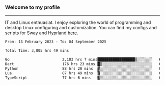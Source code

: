 ### Welcome to my profile

---

IT and Linux enthuasiat. I enjoy exploring the world of programming and desktop Linux configuring and customization. You can find my configs and scripts for Sway and Hyprland [here](https://github.com/uroborosq/mess-of-linux-configurations).

<!-- <div display="block">
 	<img align="left" width="48%" alt="isocalendar" src=".github/metrics/isocalendar_metrics.svg" />
	<img align="center" width="48%" alt="contributions" src=".github/metrics/contributions_metrics.svg" />
	<img align="center" alt="languages" src=".github/metrics/languages_metrics.svg" />
</div> -->

<!-- ![](https://komarev.com/ghpvc/?username=uroborosq&color=success&style=flat-square) -->
<!-- [](https://img.shields.io/github/last-commit/uroborosq/uroborosq?label=Profile%20updated&style=flat-square) -->

<!--START_SECTION:waka-->

```txt
From: 13 February 2023 - To: 04 September 2025

Total Time: 3,005 hrs 49 mins

Go                        2,103 hrs 7 mins█████████████████▒░░░░░░░   69.38 %
Dart                      176 hrs 23 mins █▒░░░░░░░░░░░░░░░░░░░░░░░   05.82 %
Python                    88 hrs 20 mins  ▓░░░░░░░░░░░░░░░░░░░░░░░░   02.91 %
Lua                       87 hrs 49 mins  ▓░░░░░░░░░░░░░░░░░░░░░░░░   02.90 %
TypeScript                77 hrs 6 mins   ▓░░░░░░░░░░░░░░░░░░░░░░░░   02.54 %
```

<!--END_SECTION:waka-->
